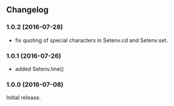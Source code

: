 ## Changelog

### 1.0.2 (2016-07-28)

* fix quoting of special characters in Setenv.cd and Setenv.set.


### 1.0.1 (2016-07-26)

* added Setenv.line()

### 1.0.0 (2016-07-08)

Initial release.
